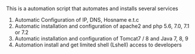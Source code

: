 This is a automation script that automates and installs several services

1. Automatic Configuration of IP, DNS, Hosname e.t.c
2. Automatic installation and configuration of apache2 and php 5.6, 7.0, 7.1 or 7.2
3. Automatic installation and configuration of Tomcat7 / 8 and Java 7, 8, 9
4. Automation install and get limited shell (Lshell) access to developers

